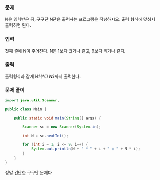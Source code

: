### 문제

N을 입력받은 뒤, 구구단 N단을 출력하는 프로그램을 작성하시오. 출력 형식에 맞춰서 출력하면 된다.

### 입력

첫째 줄에 N이 주어진다. N은 1보다 크거나 같고, 9보다 작거나 같다.

### 출력

출력형식과 같게 N*1부터 N*9까지 출력한다.

### 문제 풀이

```java
import java.util.Scanner;

public class Main {

	public static void main(String[] args) {

		Scanner sc = new Scanner(System.in);

		int N = sc.nextInt();

		for (int i = 1; i <= 9; i++) {
			System.out.println(N + " * " + i + " = " + N * i);
		}
	}
}
```

정말 간단한 구구단 문제다